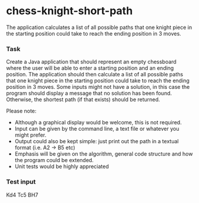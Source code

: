 # chess-knight-short-path
The application calculates a list of all possible paths that one knight piece in the starting position could take to reach the ending position in 3 moves.

### Task
Create a Java application that should represent an empty chessboard where the user will be able to enter a starting position and an ending position. The application should then calculate a list of all possible paths that one knight piece in the starting position could take to reach the ending position in 3 moves. Some inputs might not have a solution, in this case the program should display a message that no solution has been found. Otherwise, the shortest path (if that exists) should be returned.

Please note:
- Although a graphical display would be welcome, this is not required.
- Input can be given by the command line, a text file or whatever you might prefer.
- Output could also be kept simple: just print out the path in a textual format (i.e. A2 -> B5 etc)
- Emphasis will be given on the algorithm, general code structure and how the program could be extended.
- Unit tests would be highly appreciated

### Test input
Kd4 Tc5 BH7
